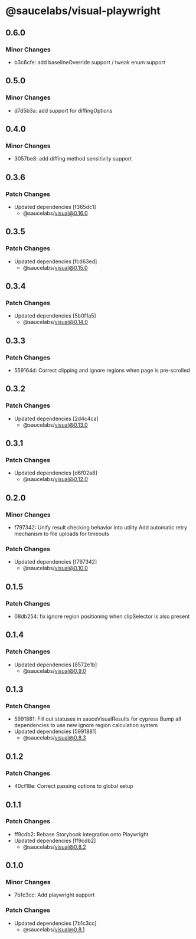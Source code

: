 # @saucelabs/visual-playwright

## 0.6.0

### Minor Changes

- b3c6cfe: add baselineOverride support / tweak enum support

## 0.5.0

### Minor Changes

- d7d5b3a: add support for diffingOptions

## 0.4.0

### Minor Changes

- 3057be8: add diffing method sensitivity support

## 0.3.6

### Patch Changes

- Updated dependencies [f365dc1]
  - @saucelabs/visual@0.16.0

## 0.3.5

### Patch Changes

- Updated dependencies [fcd63ed]
  - @saucelabs/visual@0.15.0

## 0.3.4

### Patch Changes

- Updated dependencies [5b0f1a5]
  - @saucelabs/visual@0.14.0

## 0.3.3

### Patch Changes

- 559164d: Correct clipping and ignore regions when page is pre-scrolled

## 0.3.2

### Patch Changes

- Updated dependencies [2d4c4ca]
  - @saucelabs/visual@0.13.0

## 0.3.1

### Patch Changes

- Updated dependencies [d6f02a8]
  - @saucelabs/visual@0.12.0

## 0.2.0

### Minor Changes

- f797342: Unify result checking behavior into utility
  Add automatic retry mechanism to file uploads for timeouts

### Patch Changes

- Updated dependencies [f797342]
  - @saucelabs/visual@0.10.0

## 0.1.5

### Patch Changes

- 08db254: fix ignore region positioning when clipSelector is also present

## 0.1.4

### Patch Changes

- Updated dependencies [8572e1b]
  - @saucelabs/visual@0.9.0

## 0.1.3

### Patch Changes

- 5991881: Fill out statuses in sauceVisualResults for cypress
  Bump all dependencies to use new ignore region calculation system
- Updated dependencies [5991881]
  - @saucelabs/visual@0.8.3

## 0.1.2

### Patch Changes

- 40cf18e: Correct passing options to global setup

## 0.1.1

### Patch Changes

- ff9cdb2: Rebase Storybook integration onto Playwright
- Updated dependencies [ff9cdb2]
  - @saucelabs/visual@0.8.2

## 0.1.0

### Minor Changes

- 7b1c3cc: Add playwright support

### Patch Changes

- Updated dependencies [7b1c3cc]
  - @saucelabs/visual@0.8.1
